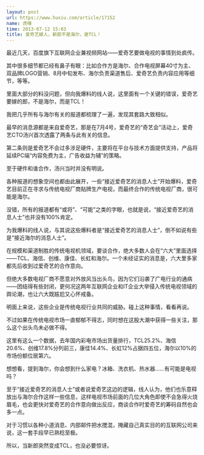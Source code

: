 ```yaml
---
layout: post
url: https://www.huxiu.com/article/17152
name: 虎嗅
time: 2013-07-12 15:03
title: 爱奇艺嫁人，新郎不是海尔，是TCL！
---
```

最近几天，百度旗下互联网企业兼视频网站——爱奇艺要做电视的事情到处疯传。

其中很多细节都已经有鼻子有眼：比如合作方是海尔、合作电视屏幕40寸为主、双品牌LOGO营销、8月中旬发布、海尔负责渠道售后、爱奇艺负责内容应用等细节，等等。

里面大部分的料没问题，但向我爆料的线人说，这里面有一个关键的错误，爱奇艺要嫁的郎，不是海尔，而是TCL！

我把几乎所有与海尔有关的报道都梳理了一遍，发现其套路大致相似。

最早的消息源都是来自爱奇艺，那是在7月4号，爱奇艺的“奇艺会”活动上，爱奇艺CTO汤兴首次透露了两条与此有关的信息。

第二条则是爱奇艺不会过多涉足硬件，主要将在平台与技术方面提供支持，产品将延续PC端“内容免费为主，广告收益为辅”的策略。

至于硬件和谁合作，汤兴当时并没有明说。

各种报道的想象空间也都由此展开，一些“接近爱奇艺的消息人士”开始爆料，爱奇艺目前正在寻求与传统电视厂商贴牌生产电视，而最终合作的传统电视厂商，很可能是海尔。

没错，所有的报道都有“或将”、“可能”之类的字眼，也就是说，“接近爱奇艺的消息人士”也并没有100%肯定。

为我爆料的线人说，与其说这些爆料者是“接近爱奇艺的消息人士”，倒不如说有些是“接近海尔的消息人士”。

在规模和渠道制胜的传统电视机领域，要谈合作，绝大多数人会在“六大”里面选择——TCL、海信、创维、康佳、长虹和海尔。一个未经证实的消息是，六大里多家都先后收到过爱奇艺的合作意向。

但绝大多数电视厂商不愿意对外放风当出头鸟，因为它们沿袭了广电行业的通病——团结得有些封闭，更何况这两年互联网企业和IT企业大举侵入传统电视领域的舆论潮，也让六大既尴尬又心怀戒备。

明面上来说，这些企业是传统电视行业共同的威胁。碰上这种事情，看看再说。

不过如果在传统电视市场一直郁郁不得志，同时想在这股大潮中获得一些关注，那么这个出头鸟未必做不得。

这里有这么一个数据，去年国内彩电市场出货量排行，TCL25.2%、海信20.6%、创维17.8%分列前三，康佳14.4%、长虹12%占据四五位，海尔以10%的市场份额位居第六。

想想看，提到海尔，你会想到什么家电？冰箱、洗衣机、热水器……有可能是电视吗？

至于“接近爱奇艺的消息人士”或者说爱奇艺这边的逻辑，线人认为，他们也乐意释放出与海尔合作这样一些信息，这样电视市场前面的几位大角色即使不会急得火烧眉毛，也会更快对爱奇艺的合作意向做出反应，商谈合作时爱奇艺的筹码自然也会多一点。

对于习惯以各种小道消息、内部邮件把水搅混，掩藏自己真实目的的互联网公司来说，这一套手段早已熟稔至极。

所以，当新郎突然变成TCL，也没必要惊讶。


